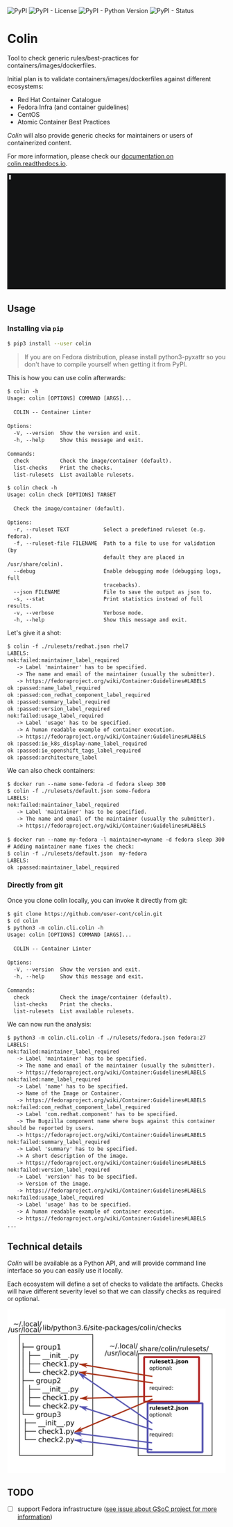![PyPI](https://img.shields.io/pypi/v/colin.svg)
![PyPI - License](https://img.shields.io/pypi/l/colin.svg)
![PyPI - Python Version](https://img.shields.io/pypi/pyversions/colin.svg)
![PyPI - Status](https://img.shields.io/pypi/status/colin.svg)

# Colin

Tool to check generic rules/best-practices for containers/images/dockerfiles.

Initial plan is to validate containers/images/dockerfiles against different ecosystems:
 - Red Hat Container Catalogue
 - Fedora Infra (and container guidelines)
 - CentOS
 - Atomic Container Best Practices

*Colin* will also provide generic checks for maintainers or users of containerized content.

For more information, please check our [documentation on colin.readthedocs.io](https://colin.readthedocs.io/en/latest/).

![example](./docs/example.gif)


## Usage


### Installing via `pip`


```bash
$ pip3 install --user colin
```

> If you are on Fedora distribution, please install python3-pyxattr so you don't have to compile yourself when getting it from PyPI.

This is how you can use colin afterwards:

```
$ colin -h
Usage: colin [OPTIONS] COMMAND [ARGS]...

  COLIN -- Container Linter

Options:
  -V, --version  Show the version and exit.
  -h, --help     Show this message and exit.

Commands:
  check          Check the image/container (default).
  list-checks    Print the checks.
  list-rulesets  List available rulesets.
```
```
$ colin check -h
Usage: colin check [OPTIONS] TARGET

  Check the image/container (default).

Options:
  -r, --ruleset TEXT           Select a predefined ruleset (e.g. fedora).
  -f, --ruleset-file FILENAME  Path to a file to use for validation (by
                               default they are placed in /usr/share/colin).
  --debug                      Enable debugging mode (debugging logs, full
                               tracebacks).
  --json FILENAME              File to save the output as json to.
  -s, --stat                   Print statistics instead of full results.
  -v, --verbose                Verbose mode.
  -h, --help                   Show this message and exit.
```

Let's give it a shot:
```
$ colin -f ./rulesets/redhat.json rhel7
LABELS:
nok:failed:maintainer_label_required
   -> Label 'maintainer' has to be specified.
   -> The name and email of the maintainer (usually the submitter).
   -> https://fedoraproject.org/wiki/Container:Guidelines#LABELS
ok :passed:name_label_required
ok :passed:com_redhat_component_label_required
ok :passed:summary_label_required
ok :passed:version_label_required
nok:failed:usage_label_required
   -> Label 'usage' has to be specified.
   -> A human readable example of container execution.
   -> https://fedoraproject.org/wiki/Container:Guidelines#LABELS
ok :passed:io_k8s_display-name_label_required
ok :passed:io_openshift_tags_label_required
ok :passed:architecture_label
```

We can also check containers:
```
$ docker run --name some-fedora -d fedora sleep 300
$ colin -f ./rulesets/default.json some-fedora
LABELS:
nok:failed:maintainer_label_required
   -> Label 'maintainer' has to be specified.
   -> The name and email of the maintainer (usually the submitter).
   -> https://fedoraproject.org/wiki/Container:Guidelines#LABELS

$ docker run --name my-fedora -l maintainer=myname -d fedora sleep 300
# Adding maintainer name fixes the check:
$ colin -f ./rulesets/default.json  my-fedora
LABELS:
ok :passed:maintainer_label_required
```


### Directly from git

Once you clone colin locally, you can invoke it directly from git:

```
$ git clone https://github.com/user-cont/colin.git
$ cd colin
$ python3 -m colin.cli.colin -h
Usage: colin [OPTIONS] COMMAND [ARGS]...

  COLIN -- Container Linter

Options:
  -V, --version  Show the version and exit.
  -h, --help     Show this message and exit.

Commands:
  check          Check the image/container (default).
  list-checks    Print the checks.
  list-rulesets  List available rulesets.
```

We can now run the analysis:

```
$ python3 -m colin.cli.colin -f ./rulesets/fedora.json fedora:27
LABELS:
nok:failed:maintainer_label_required
   -> Label 'maintainer' has to be specified.
   -> The name and email of the maintainer (usually the submitter).
   -> https://fedoraproject.org/wiki/Container:Guidelines#LABELS
nok:failed:name_label_required
   -> Label 'name' has to be specified.
   -> Name of the Image or Container.
   -> https://fedoraproject.org/wiki/Container:Guidelines#LABELS
nok:failed:com_redhat_component_label_required
   -> Label 'com.redhat.component' has to be specified.
   -> The Bugzilla component name where bugs against this container should be reported by users.
   -> https://fedoraproject.org/wiki/Container:Guidelines#LABELS
nok:failed:summary_label_required
   -> Label 'summary' has to be specified.
   -> A short description of the image.
   -> https://fedoraproject.org/wiki/Container:Guidelines#LABELS
nok:failed:version_label_required
   -> Label 'version' has to be specified.
   -> Version of the image.
   -> https://fedoraproject.org/wiki/Container:Guidelines#LABELS
nok:failed:usage_label_required
   -> Label 'usage' has to be specified.
   -> A human readable example of container execution.
   -> https://fedoraproject.org/wiki/Container:Guidelines#LABELS
...
```


## Technical details

*Colin* will be available as a Python API, and will provide command line interface so you can easily use it locally.

Each ecosystem will define a set of checks to validate the artifacts. Checks will have different severity level so that we can classify checks as required or optional.

![Scheme](./docs/scheme.png)

## TODO

- [ ] support Fedora infrastructure ([see issue about GSoC project for more information](https://github.com/user-cont/colin/issues/3))
